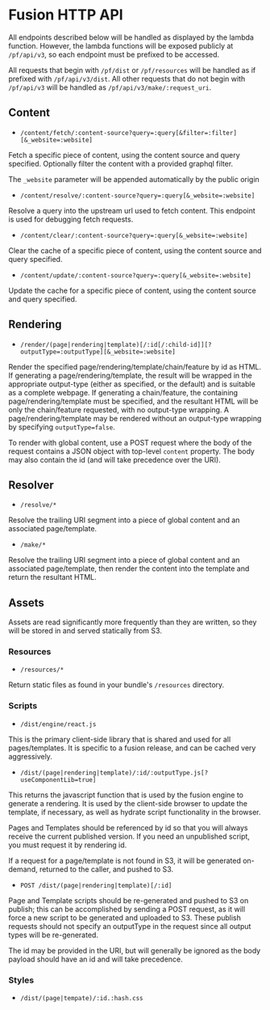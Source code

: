 Fusion HTTP API
===============

All endpoints described below will be handled as displayed by the lambda function. However, the lambda functions will be exposed publicly at `/pf/api/v3`, so each endpoint must be prefixed to be accessed.

All requests that begin with `/pf/dist` or `/pf/resources` will be handled as if prefixed with `/pf/api/v3/dist`. All other requests that do not begin with `/pf/api/v3` will be handled as `/pf/api/v3/make/:request_uri`.

Content
-------

*   `/content/fetch/:content-source?query=:query[&filter=:filter][&_website=:website]`

Fetch a specific piece of content, using the content source and query specified. Optionally filter the content with a provided graphql filter.

The `_website` parameter will be appended automatically by the public origin

*   `/content/resolve/:content-source?query=:query[&_website=:website]`

Resolve a query into the upstream url used to fetch content. This endpoint is used for debugging fetch requests.

*   `/content/clear/:content-source?query=:query[&_website=:website]`

Clear the cache of a specific piece of content, using the content source and query specified.

*   `/content/update/:content-source?query=:query[&_website=:website]`

Update the cache for a specific piece of content, using the content source and query specified.

Rendering
---------

*   `/render/(page|rendering|template)[/:id[/:child-id]][?outputType=:outputType][&_website=:website]`

Render the specified page/rendering/template/chain/feature by id as HTML. If generating a page/rendering/template, the result will be wrapped in the appropriate output-type (either as specified, or the default) and is suitable as a complete webpage. If generating a chain/feature, the containing page/rendering/template must be specified, and the resultant HTML will be only the chain/feature requested, with no output-type wrapping. A page/rendering/template may be rendered without an output-type wrapping by specifying `outputType=false`.

To render with global content, use a POST request where the body of the request contains a JSON object with top-level `content` property. The body may also contain the id (and will take precedence over the URI).

Resolver
--------

*   `/resolve/*`

Resolve the trailing URI segment into a piece of global content and an associated page/template.

*   `/make/*`

Resolve the trailing URI segment into a piece of global content and an associated page/template, then render the content into the template and return the resultant HTML.

Assets
------

Assets are read significantly more frequently than they are written, so they will be stored in and served statically from S3.

### Resources

*   `/resources/*`

Return static files as found in your bundle's `/resources` directory.

### Scripts

*   `/dist/engine/react.js`

This is the primary client-side library that is shared and used for all pages/templates. It is specific to a fusion release, and can be cached very aggressively.

*   `/dist/(page|rendering|template)/:id/:outputType.js[?useComponentLib=true]`

This returns the javascript function that is used by the fusion engine to generate a rendering. It is used by the client-side browser to update the template, if necessary, as well as hydrate script functionality in the browser.

Pages and Templates should be referenced by id so that you will always receive the current published version. If you need an unpublished script, you must request it by rendering id.

If a request for a page/template is not found in S3, it will be generated on-demand, returned to the caller, and pushed to S3.

*   `POST /dist/(page|rendering|template)[/:id]`

Page and Template scripts should be re-generated and pushed to S3 on publish; this can be accomplished by sending a POST request, as it will force a new script to be generated and uploaded to S3. These publish requests should not specify an outputType in the request since all output types will be re-generated.

The id may be provided in the URI, but will generally be ignored as the body payload should have an id and will take precedence.

### Styles

*   `/dist/(page|tempate)/:id.:hash.css`